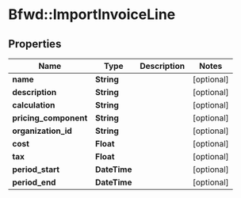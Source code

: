 # Bfwd::ImportInvoiceLine

## Properties
Name | Type | Description | Notes
------------ | ------------- | ------------- | -------------
**name** | **String** |  | [optional] 
**description** | **String** |  | [optional] 
**calculation** | **String** |  | [optional] 
**pricing_component** | **String** |  | [optional] 
**organization_id** | **String** |  | [optional] 
**cost** | **Float** |  | [optional] 
**tax** | **Float** |  | [optional] 
**period_start** | **DateTime** |  | [optional] 
**period_end** | **DateTime** |  | [optional] 


